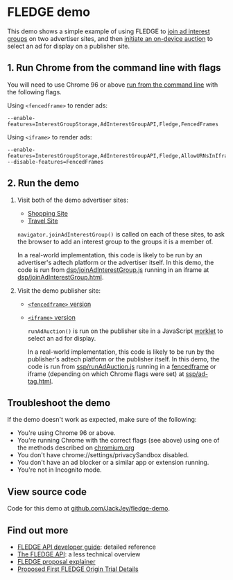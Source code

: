 # FLEDGE demo

This demo shows a simple example of using FLEDGE to [join ad interest groups](https://github.com/WICG/turtledove/blob/main/FLEDGE.md#11-joining-interest-groups) on two advertiser sites, and then
[initiate an on-device auction](https://github.com/WICG/turtledove/blob/main/FLEDGE.md#2-sellers-run-on-device-auctions)
to select an ad for display on a publisher site.


## 1. Run Chrome from the command line with flags

You will need to use Chrome 96 or above [run from the command line](https://www.chromium.org/developers/how-tos/run-chromium-with-flags) with the following flags.

Using `<fencedframe>` to render ads:


```
--enable-features=InterestGroupStorage,AdInterestGroupAPI,Fledge,FencedFrames
```

Using `<iframe>` to render ads:


```
--enable-features=InterestGroupStorage,AdInterestGroupAPI,Fledge,AllowURNsInIframes --disable-features=FencedFrames

```


## 2. Run the demo

1. Visit both of the demo advertiser sites:

    - [Shopping Site](https://shopping-fledge-demo.glitch.me/advertiser/shopping.html)
    - [Travel Site](https://travel-fledge-demo.glitch.me/advertiser/travel.html)

    `navigator.joinAdInterestGroup()` is called on each of these sites, to ask the browser to add an
    interest group to the groups it is a member of.

    In a real-world implementation, this code is likely to be run by an advertiser's adtech platform or
    the advertiser itself. In this demo, the code is run from [dsp/joinAdInterestGroup.js](https://glitch.com/edit/#!/shopping-fledge-demo?path=dsp%2FjoinAdInterestGroup.js) running in an iframe at [dsp/joinAdInterestGroup.html](https://glitch.com/edit/#!/shopping-fledge-demo?path=dsp%2FjoinAdInterestGroup.html).

2. Visit the demo publisher site:

    - [`<fencedframe>` version](https://publisher-fledge-demo.glitch.me/publisher/index.html?fencedframe)
    - [`<iframe>` version](https://publisher-fledge-demo.glitch.me/publisher/index.html)

      `runAdAuction()` is run on the publisher site in a JavaScript [worklet](https://github.com/WICG/turtledove/blob/main/FLEDGE.md#:~:text=worklet) to select an ad for display.

      In a real-world implementation, this code is likely to be run by the publisher's adtech
      platform or the publisher itself. In this demo, the code is run from [ssp/runAdAuction.js](https://glitch.com/edit/#!/shopping-fledge-demo?path=ssp%2FrunAdAuction.js) running in a [fencedframe](https://github.com/WICG/turtledove/blob/main/FLEDGE.md#:~:text=fenced%20frame) or iframe (depending on which Chrome flags were set) at [ssp/ad-tag.html](https://glitch.com/edit/#!/shopping-fledge-demo?path=ssp%2Fad-tag.html).


## Troubleshoot the demo

If the demo doesn't work as expected, make sure of the following:

- You're using Chrome 96 or above.
- You're running Chrome with the correct flags (see above) using one of the methods described on
[chromium.org](https://www.chromium.org/developers/how-tos/run-chromium-with-flags)
- You don't have chrome://settings/privacySandbox disabled.
- You don't have an ad blocker or a similar app or extension running.
- You're not in Incognito mode.


##  View source code

Code for this demo at [github.com/JackJey/fledge-demo](https://github.com/JackJey/fledge-demo).


## Find out more

- [FLEDGE API developer guide](https://developer.chrome.com/blog/fledge-api/): detailed reference
- [The FLEDGE API](https://developer.chrome.com/docs/privacy-sandbox/fledge/): a less technical overview
- [FLEDGE proposal explainer](https://github.com/WICG/turtledove/blob/main/FLEDGE.md)
- [Proposed First FLEDGE Origin Trial Details](https://github.com/WICG/turtledove/blob/main/Proposed_First_FLEDGE_OT_Details.md)

